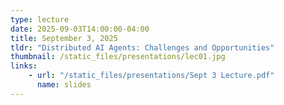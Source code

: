 ```yaml
---
type: lecture
date: 2025-09-03T14:00:00-04:00
title: September 3, 2025
tldr: "Distributed AI Agents: Challenges and Opportunities"
thumbnail: /static_files/presentations/lec01.jpg
links: 
    - url: "/static_files/presentations/Sept 3 Lecture.pdf"
      name: slides
---
```

<!-- **Suggested Readings:**

- [Course Website](https://saptab.github.io/modern-distributed-computing-with-AI-Agents) -->
